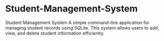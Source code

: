 # Student-Management-System
Student Management System A simple command-line application for managing student records using SQLite. This system allows users to add, view, and delete student information efficiently.
